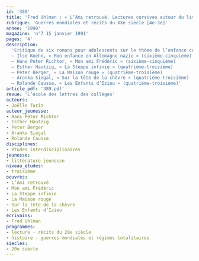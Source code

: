```yaml
---
id: '389'
title: 'Fred Uhlman : « L’Ami retrouvé. Lectures cursives autour du livre'
rubrique: 'Guerres mondiales et récits du XXe siècle [4e-3e]'
annee: '1990'
magazine: 'n°7 15 janvier 1991'
pages: '4'
description: 
  'Critique de six romans pour adolescents sur le thème de l’enfance confrontée à la guerre :
  – Ilse Koehn, « Mon enfance en Allemagne nazie » (sixième-cinquième)
  – Hans Peter Richter, « Mon ami Frédéric » (sixième-cinquième)
  – Esther Hautzig, « La Steppe infinie » (quatrième-troisième)
  – Peter Berger, « La Maison rouge » (quatrième-troisième)
  – Aranka Siegal, « Sur la tête de la chèvre » (quatrième-troisième)
  – Rolande Causse, « Les Enfants d’Izieu » (quatrième-troisième)'
article_pdf: '389.pdf'
revue: 'L’école des lettres des collèges'
auteurs:
- Joëlle Turin
auteur_jeunesse:
- Hans Peter Richter
- Esther Hautzig
- Peter Berger
- Aranka Siegal
- Rolande Causse
disciplines:
- études interdisciplinaires
jeunesse:
- littérature jeunesse
niveau_etudes:
- troisième
oeuvres:
- L’Ami retrouvé
- Mon ami Frédéric
- La Steppe infinie
- La Maison rouge
- Sur la tête de la chèvre
- Les Enfants d’Izieu
ecrivains:
- Fred Uhlman
programmes:
- lecture - récits du 20e siècle
- histoire - guerres mondiales et régimes totalitaires
siecles:
- 20e siècle
---
```

